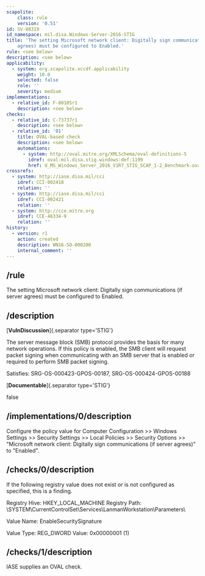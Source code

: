 ```yaml
---
scapolite:
    class: rule
    version: '0.51'
id: SV-88319
id_namespace: mil.disa.Windows-Server-2016-STIG
title: 'The setting Microsoft network client: Digitally sign communications (if server
    agrees) must be configured to Enabled.'
rule: <see below>
description: <see below>
applicability:
  - system: org.scapolite.xccdf.applicability
    weight: 10.0
    selected: false
    role: ''
    severity: medium
implementations:
  - relative_id: F-80105r1
    description: <see below>
checks:
  - relative_id: C-73737r1
    description: <see below>
  - relative_id: '01'
    title: OVAL-based check
    description: <see below>
    automations:
      - system: http://oval.mitre.org/XMLSchema/oval-definitions-5
        idref: oval:mil.disa.stig.windows:def:1199
        href: U_MS_Windows_Server_2016_V1R7_STIG_SCAP_1-2_Benchmark-oval.xml
crossrefs:
  - system: http://iase.disa.mil/cci
    idref: CCI-002418
    relation: ''
  - system: http://iase.disa.mil/cci
    idref: CCI-002421
    relation: ''
  - system: http://cce.mitre.org
    idref: CCE-46334-9
    relation: ''
history:
  - version: r1
    action: created
    description: WN16-SO-000200
    internal_comment: ''
---
```



## /rule

The setting Microsoft network client: Digitally sign communications (if server agrees) must be configured to Enabled.

## /description

[**VulnDiscussion**]{.separator type='STIG'}

The server message block (SMB) protocol provides the basis for many network operations. If this policy is enabled, the SMB client will request packet signing when communicating with an SMB server that is enabled or required to perform SMB packet signing.

Satisfies: SRG-OS-000423-GPOS-00187, SRG-OS-000424-GPOS-00188

[**Documentable**]{.separator type='STIG'}

false

## /implementations/0/description

Configure the policy value for Computer Configuration >> Windows Settings >> Security Settings >> Local Policies >> Security Options >> "Microsoft network client: Digitally sign communications (if server agrees)" to "Enabled".

## /checks/0/description

If the following registry value does not exist or is not configured as specified, this is a finding.

Registry Hive: HKEY_LOCAL_MACHINE
Registry Path: \SYSTEM\CurrentControlSet\Services\LanmanWorkstation\Parameters\

Value Name: EnableSecuritySignature

Value Type: REG_DWORD
Value: 0x00000001 (1)

## /checks/1/description

IASE supplies an OVAL check.
